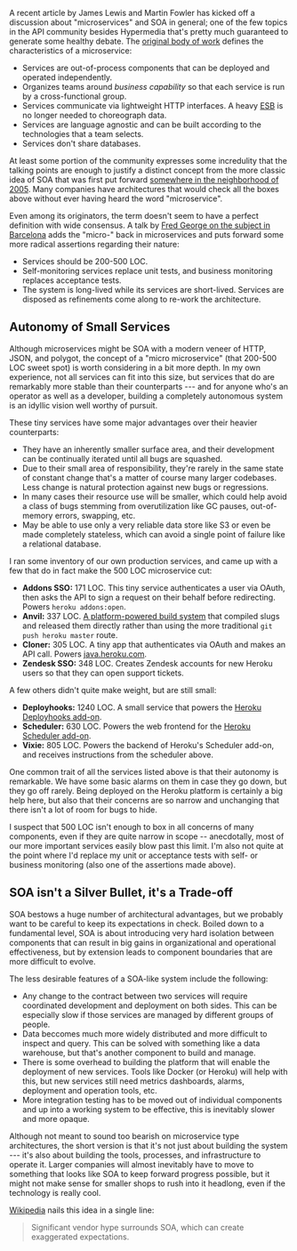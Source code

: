 A recent article by James Lewis and Martin Fowler has kicked off a discussion about "microservices" and SOA in general; one of the few topics in the API community besides Hypermedia that's pretty much guaranteed to generate some healthy debate. The [original body of work](http://martinfowler.com/articles/microservices.html) defines the characteristics of a microservice:

* Services are out-of-process components that can be deployed and operated independently.
* Organizes teams around _business capability_ so that each service is run by a cross-functional group.
* Services communicate via lightweight HTTP interfaces. A heavy [ESB](http://en.wikipedia.org/wiki/Enterprise_service_bus) is no longer needed to choreograph data.
* Services are language agnostic and can be built according to the technologies that a team selects.
* Services don't share databases.

At least some portion of the community expresses some incredulity that the talking points are enough to justify a distinct concept from the more classic idea of SOA that was first put forward [somewhere in the neighborhood of 2005](http://books.google.com/books/about/Service_Oriented_Architecture.html?id=qLrLngEACAAJ). Many companies have architectures that would check all the boxes above without ever having heard the word "microservice".

Even among its originators, the term doesn't seem to have a perfect definition with wide consensus. A talk by [Fred George on the subject in Barcelona](https://www.youtube.com/watch?v=2rKEveL55TY) adds the "micro-" back in microservices and puts forward some more radical assertions regarding their nature:

* Services should be 200-500 LOC.
* Self-monitoring services replace unit tests, and business monitoring replaces acceptance tests.
* The system is long-lived while its services are short-lived. Services are disposed as refinements come along to re-work the architecture.

## Autonomy of Small Services

Although microservices might be SOA with a modern veneer of HTTP, JSON, and polygot, the concept of a "micro microservice" (that 200-500 LOC sweet spot) is worth considering in a bit more depth. In my own experience, not all services can fit into this size, but services that do are remarkably more stable than their counterparts --- and for anyone who's an operator as well as a developer, building a completely autonomous system is an idyllic vision well worthy of pursuit.

These tiny services have some major advantages over their heavier counterparts:

* They have an inherently smaller surface area, and their development can be continually iterated until all bugs are squashed.
* Due to their small area of responsibility, they're rarely in the same state of constant change that's a matter of course many larger codebases. Less change is natural protection against new bugs or regressions.
* In many cases their resource use will be smaller, which could help avoid a class of bugs stemming from overutilization like GC pauses, out-of-memory errors, swapping, etc.
* May be able to use only a very reliable data store like S3 or even be made completely stateless, which can avoid a single point of failure like a relational database.

I ran some inventory of our own production services, and came up with a few that do in fact make the 500 LOC microservice cut:

* **Addons SSO:** 171 LOC. This tiny service authenticates a user via OAuth, then asks the API to sign a request on their behalf before redirecting. Powers `heroku addons:open`.
* **Anvil:** 337 LOC. [A platform-powered build system](https://github.com/ddollar/heroku-anvil) that compiled slugs and released them directly rather than using the more traditional `git push heroku master` route.
* **Cloner:** 305 LOC. A tiny app that authenticates via OAuth and makes an API call. Powers [java.heroku.com](https://java.heroku.com).
* **Zendesk SSO:** 348 LOC. Creates Zendesk accounts for new Heroku users so that they can open support tickets.

A few others didn't quite make weight, but are still small:

* **Deployhooks:** 1240 LOC. A small service that powers the [Heroku Deployhooks add-on](https://devcenter.heroku.com/articles/deploy-hooks).
* **Scheduler:** 630 LOC. Powers the web frontend for the [Heroku Scheduler add-on](https://devcenter.heroku.com/articles/scheduler).
* **Vixie:** 805 LOC. Powers the backend of Heroku's Scheduler add-on, and receives instructions from the scheduler above.

One common trait of all the services listed above is that their autonomy is remarkable. We have some basic alarms on them in case they go down, but they go off rarely. Being deployed on the Heroku platform is certainly a big help here, but also that their concerns are so narrow and unchanging that there isn't a lot of room for bugs to hide.

I suspect that 500 LOC isn't enough to box in all concerns of many components, even if they are quite narrow in scope -- anecdotally, most of our more important services easily blow past this limit. I'm also not quite at the point where I'd replace my unit or acceptance tests with self- or business monitoring (also one of the assertions made above).

## SOA isn't a Silver Bullet, it's a Trade-off

SOA bestows a huge number of architectural advantages, but we probably want to be careful to keep its expectations in check. Boiled down to a fundamental level, SOA is about introducing very hard isolation between components that can result in big gains in organizational and operational effectiveness, but by extension leads to component boundaries that are more difficult to evolve.

The less desirable features of a SOA-like system include the following:

* Any change to the contract between two services will require coordinated development and deployment on both sides. This can be especially slow if those services are managed by different groups of people.
* Data beccomes much more widely distributed and more difficult to inspect and query. This can be solved with something like a data warehouse, but that's another component to build and manage.
* There is some overhead to building the platform that will enable the deployment of new services. Tools like Docker (or Heroku) will help with this, but new services still need metrics dashboards, alarms, deployment and operation tools, etc.
* More integration testing has to be moved out of individual components and up into a working system to be effective, this is inevitably slower and more opaque.

Although not meant to sound too bearish on microservice type architectures, the short version is that it's not just about building the system --- it's also about building the tools, processes, and infrastructure to operate it. Larger companies will almost inevitably have to move to something that looks like SOA to keep forward progress possible, but it might not make sense for smaller shops to rush into it headlong, even if the technology is really cool.

[Wikipedia](http://en.wikipedia.org/wiki/Service-oriented_architecture) nails this idea in a single line:

> Significant vendor hype surrounds SOA, which can create exaggerated expectations.
